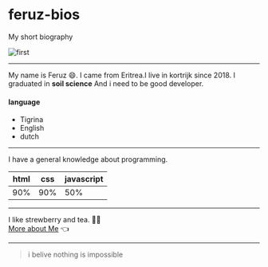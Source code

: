 # feruz-bios
My short biography

![first](https://user-images.githubusercontent.com/59234162/81520272-2077c200-9344-11ea-948b-7f1fe1e741bc.jpg)
____
My name is Feruz :smile:. I came from Eritrea.I live in kortrijk since 2018. I graduated in **soil science** And i need to be good developer.


#### language
 
 * Tigrina
 * English
 * dutch

____
I have a general knowledge about programming. 
 
 html|css|javascript
 ---|----|-------
 90%|90%|50%

____
I like strewberry and tea. :strawberry::tea:	
[More about Me](https://feruzteame.github.io/Feruz-Teame.bio/index.html) :point_left:

____
> i belive nothing is impossible



